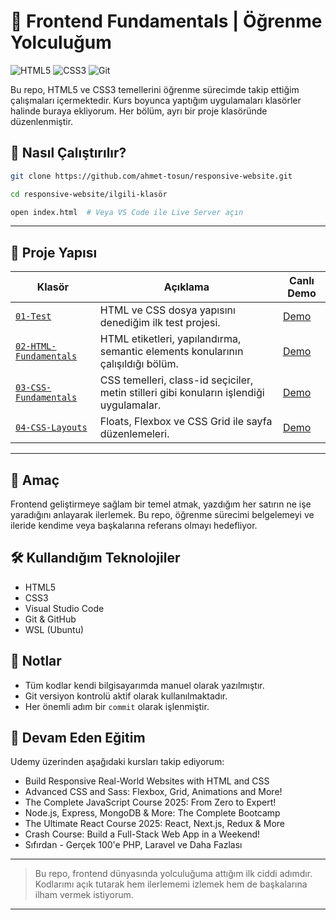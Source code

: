 # 🎨 Frontend Fundamentals | Öğrenme Yolculuğum

![HTML5](https://img.shields.io/badge/HTML5-E34F26?style=for-the-badge&logo=html5&logoColor=white)
![CSS3](https://img.shields.io/badge/CSS3-1572B6?style=for-the-badge&logo=css3&logoColor=white)
![Git](https://img.shields.io/badge/Git-F05032?style=for-the-badge&logo=git&logoColor=white)

Bu repo, HTML5 ve CSS3 temellerini öğrenme sürecimde takip ettiğim çalışmaları içermektedir. Kurs boyunca yaptığım uygulamaları klasörler halinde buraya ekliyorum. Her bölüm, ayrı bir proje klasöründe düzenlenmiştir.

## 🚀 Nasıl Çalıştırılır?

```bash
git clone https://github.com/ahmet-tosun/responsive-website.git

cd responsive-website/ilgili-klasör

open index.html  # Veya VS Code ile Live Server açın
```

---

## 📂 Proje Yapısı

| Klasör                                          | Açıklama                                                                                | Canlı Demo                                         |
| ----------------------------------------------- | --------------------------------------------------------------------------------------- | -------------------------------------------------- |
| [`01-Test`](/01-Test)                           | HTML ve CSS dosya yapısını denediğim ilk test projesi.                                  | [Demo](https://01-test-pi.vercel.app/)             |
| [`02-HTML-Fundamentals`](/02-HTML-Fundamentals) | HTML etiketleri, yapılandırma, semantic elements konularının çalışıldığı bölüm.         | [Demo](https://02-html-fundamentals.vercel.app/)   |
| [`03-CSS-Fundamentals`](/03-CSS-Fundamentals)   | CSS temelleri, class-id seçiciler, metin stilleri gibi konuların işlendiği uygulamalar. | [Demo](https://03-css-fundamentals-xi.vercel.app/) |
| [`04-CSS-Layouts`](/04-CSS-Layouts)             | Floats, Flexbox ve CSS Grid ile sayfa düzenlemeleri.                                    | [Demo](https://04-css-layouts.vercel.app/)         |

---

## 🎯 Amaç

Frontend geliştirmeye sağlam bir temel atmak, yazdığım her satırın ne işe yaradığını anlayarak ilerlemek. Bu repo, öğrenme sürecimi belgelemeyi ve ileride kendime veya başkalarına referans olmayı hedefliyor.

## 🛠️ Kullandığım Teknolojiler

- HTML5
- CSS3
- Visual Studio Code
- Git & GitHub
- WSL (Ubuntu)

## 📝 Notlar

- Tüm kodlar kendi bilgisayarımda manuel olarak yazılmıştır.
- Git versiyon kontrolü aktif olarak kullanılmaktadır.
- Her önemli adım bir `commit` olarak işlenmiştir.

## 📌 Devam Eden Eğitim

Udemy üzerinden aşağıdaki kursları takip ediyorum:

- Build Responsive Real-World Websites with HTML and CSS
- Advanced CSS and Sass: Flexbox, Grid, Animations and More!
- The Complete JavaScript Course 2025: From Zero to Expert!
- Node.js, Express, MongoDB & More: The Complete Bootcamp
- The Ultimate React Course 2025: React, Next.js, Redux & More
- Crash Course: Build a Full-Stack Web App in a Weekend!
- Sıfırdan - Gerçek 100'e PHP, Laravel ve Daha Fazlası

---

> Bu repo, frontend dünyasında yolculuğuma attığım ilk ciddi adımdır. Kodlarımı açık tutarak hem ilerlememi izlemek hem de başkalarına ilham vermek istiyorum.

---
